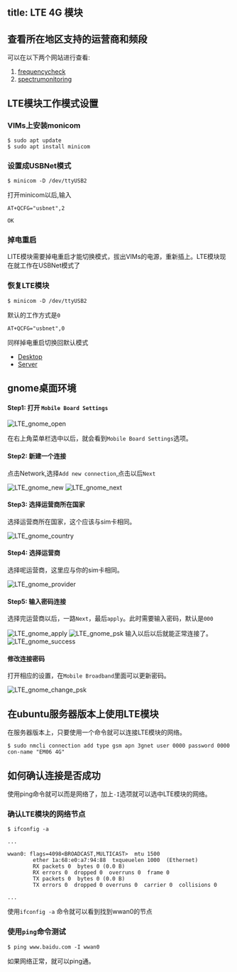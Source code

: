 title: LTE 4G 模块
---

## 查看所在地区支持的运营商和频段

可以在以下两个网站进行查看:

1. [frequencycheck](https://www.frequencycheck.com/carriers)
2. [spectrumonitoring](https://www.spectrummonitoring.com/frequencies/)


## LTE模块工作模式设置

### VIMs上安装monicom

```shell
$ sudo apt update
$ sudo apt install minicom
```

### 设置成USBNet模式

```shell
$ minicom -D /dev/ttyUSB2
```

打开minicom以后,输入

```shell
AT+QCFG="usbnet",2

OK
```

### 掉电重启

LITE模块需要掉电重启才能切换模式，拔出VIMs的电源，重新插上。LTE模块现在就工作在USBNet模式了

### 恢复LTE模块

```shell
$ minicom -D /dev/ttyUSB2
```

默认的工作方式是`0`

```shell
AT+QCFG="usbnet",0
```

同样掉电重启切换回默认模式

<ul class="nav nav-tabs" id="myTab" role="tablist">
  <li class="nav-item" role="presentation">
    <a class="nav-link active" id="desktop-tab" data-toggle="tab" href="#desktop" role="tab" aria-controls="desktop" aria-selected="true">Desktop</a>
  </li>
  <li class="nav-item" role="presentation">
    <a class="nav-link" id="server-tab" data-toggle="tab" href="#server" role="tab" aria-controls="server" aria-selected="false">Server</a>
  </li>
</ul>
<div class="tab-content" id="myTabContent">
<div class="tab-pane fade show active" id="desktop" role="tabpanel" aria-labelledby="desktop-tab">

## gnome桌面环境

#### Step1: 打开 `Mobile Board Settings`

![LTE_gnome_open](/linux/images/vim3/LTE_gnome_open.png)


在右上角菜单栏选中以后，就会看到`Mobile Board Settings`选项。

#### Step2: 新建一个连接

点击Network,选择`Add new connection`,点击以后`Next`

![LTE_gnome_new](/linux/images/vim3/LTE_gnome_new.png)
![LTE_gnome_next](/linux/images/vim3/LTE_gnome_next.png)

#### Step3: 选择运营商所在国家

选择运营商所在国家，这个应该与sim卡相同。

![LTE_gnome_country](/linux/images/vim3/LTE_gnome_country.png)
#### Step4: 选择运营商

选择呢运营商，这里应与你的sim卡相同。

![LTE_gnome_provider](/linux/images/vim3/LTE_gnome_provider.png)
#### Step5: 输入密码连接

选择完运营商以后，一路`Next`，最后`apply`。此时需要输入密码，默认是`000`

![LTE_gnome_apply](/linux/images/vim3/LTE_gnome_apply.png)
![LTE_gnome_psk](/linux/images/vim3/LTE_gnome_psk.png)
输入以后以后就能正常连接了。
![LTE_gnome_success](/linux/images/vim3/LTE_gnome_success.png)

#### 修改连接密码

打开相应的设置，在`Mobile Broadband`里面可以更新密码。

![LTE_gnome_change_psk](/linux/images/vim3/LTE_gnome_change_psk.png)

</div>
<div class="tab-pane fade show active" id="server" role="tabpanel" aria-labelledby="desktop-tab">

## 在ubuntu服务器版本上使用LTE模块

在服务器版本上，只要使用一个命令就可以连接LTE模块的网络。

```
$ sudo nmcli connection add type gsm apn 3gnet user 0000 password 0000 con-name "EM06 4G"

```

</div>
</div>

## 如何确认连接是否成功

使用ping命令就可以而是网络了，加上`-I`选项就可以选中LTE模块的网络。



### 确认LTE模块的网络节点
```
$ ifconfig -a

...

wwan0: flags=4098<BROADCAST,MULTICAST>  mtu 1500
        ether 1a:68:e0:a7:94:88  txqueuelen 1000  (Ethernet)
        RX packets 0  bytes 0 (0.0 B)
        RX errors 0  dropped 0  overruns 0  frame 0
        TX packets 0  bytes 0 (0.0 B)
        TX errors 0  dropped 0 overruns 0  carrier 0  collisions 0

...
```

使用`ifconfig -a` 命令就可以看到找到wwan0的节点


### 使用`ping`命令测试

```
$ ping www.baidu.com -I wwan0
```
如果网络正常，就可以ping通。

